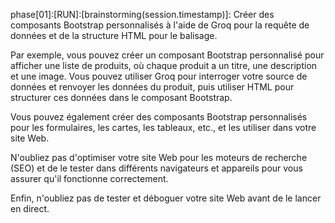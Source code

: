 phase[01]:[RUN]:[brainstorming(session.timestamp)]: Créer des composants Bootstrap personnalisés à l'aide de Groq pour la requête de données et de la structure HTML pour le balisage.

Par exemple, vous pouvez créer un composant Bootstrap personnalisé pour afficher une liste de produits, où chaque produit a un titre, une description et une image. Vous pouvez utiliser Groq pour interroger votre source de données et renvoyer les données du produit, puis utiliser HTML pour structurer ces données dans le composant Bootstrap.

Vous pouvez également créer des composants Bootstrap personnalisés pour les formulaires, les cartes, les tableaux, etc., et les utiliser dans votre site Web.

N'oubliez pas d'optimiser votre site Web pour les moteurs de recherche (SEO) et de le tester dans différents navigateurs et appareils pour vous assurer qu'il fonctionne correctement.

Enfin, n'oubliez pas de tester et déboguer votre site Web avant de le lancer en direct.